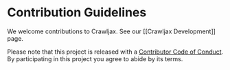 # Contribution Guidelines

We welcome contributions to Crawljax. See our [[Crawljax Development]] page.

Please note that this project is released with a [Contributor Code of Conduct](CODE_OF_CONDUCT.md). By participating in this project you agree to abide by its terms.

